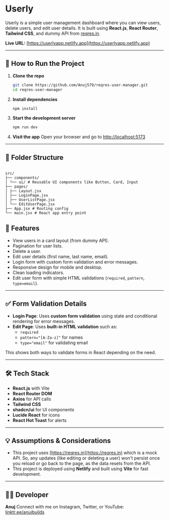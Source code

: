 # Userly

Userly is a simple user management dashboard where you can view users, delete users, and edit user details. It is built using **React.js**, **React Router**, **Tailwind CSS**, and dummy API from [reqres.in](https://reqres.in).

**Live URL:** [https://userlyapp.netlify.app](https://userlyapp.netlify.app)

---

## 🔧 How to Run the Project

1. **Clone the repo**

   ```bash
   git clone https://github.com/Anuj579/reqres-user-manager.git
   cd reqres-user-manager
   ```

2. **Install dependencies**

   ```bash
   npm install
   ```

3. **Start the development server**

   ```bash
   npm run dev
   ```

4. **Visit the app**
   Open your browser and go to [http://localhost:5173](http://localhost:5173)

---

## 📁 Folder Structure

```

src/
├── components/
│ └── ui/ # Reusable UI components like Button, Card, Input
├── pages/
│ ├── Layout.jsx
│ ├── LoginPage.jsx
│ ├── UserListPage.jsx
│ └── EditUserPage.jsx
├── App.jsx # Routing config
└── main.jsx # React app entry point

```

## 🧠 Features

- View users in a card layout (from dummy API).
- Pagination for user lists.
- Delete a user.
- Edit user details (first name, last name, email).
- Login form with custom form validation and error messages.
- Responsive design for mobile and desktop.
- Clean loading indicators.
- Edit user form with simple HTML validations (`required`, `pattern`, `type=email`).

---

## ✅ Form Validation Details

- **Login Page**: Uses **custom form validation** using state and conditional rendering for error messages.
- **Edit Page**: Uses **built-in HTML validation** such as:
  - `required`
  - `pattern="[A-Za-z]"` for names
  - `type="email"` for validating email

This shows both ways to validate forms in React depending on the need.

---

## 🛠 Tech Stack

- **React.js** with Vite
- **React Router DOM**
- **Axios** for API calls
- **Tailwind CSS**
- **shadcn/ui** for UI components
- **Lucide React** for icons
- **React Hot Toast** for alerts

---

## 💡 Assumptions & Considerations

- This project uses [https://reqres.in](https://reqres.in) which is a mock API. So, any updates (like editing or deleting a user) won't persist once you reload or go back to the page, as the data resets from the API.
- This project is deployed using **Netlify** and built using **Vite** for fast development.

---

## 👨‍💻 Developer

**Anuj**
Connect with me on Instagram, Twitter, or YouTube: [linktr.ee/anujbuilds](https://linktr.ee/anujbuilds)
